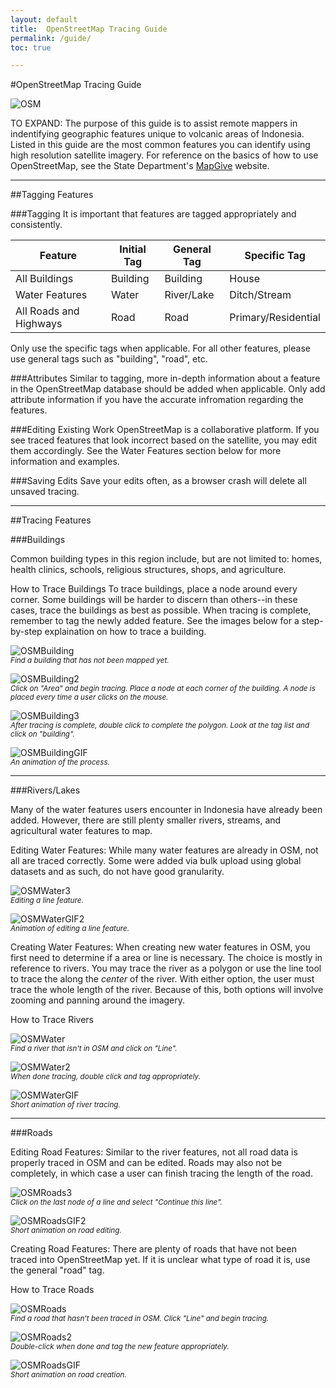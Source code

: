```yaml
---
layout: default
title:  OpenStreetMap Tracing Guide
permalink: /guide/
toc: true

---
```



#OpenStreetMap Tracing Guide

<!--<nav class="toc"></nav>-->

![OSM]({{site.url}}../images/guide/OSM2.png)

TO EXPAND: The purpose of this guide is to assist remote mappers in indentifying geographic features unique to volcanic areas of Indonesia. Listed in this guide are the most common features you can identify using high resolution satellite imagery. For reference on the basics of how to use OpenStreetMap, see the State Department's [MapGive](http://mapgive.state.gov/learn-to-map/) website.

-----

##Tagging Features

###Tagging
It is important that features are tagged appropriately and consistently. 

<table>
  <thead>
    <tr>
      <th>Feature</th>
      <th>Initial Tag</th>
      <th>General Tag</th>
      <th>Specific Tag</th>
    </tr>
  </thead>
  <tbody>
    <tr>
      <td>All Buildings</td>
      <td>Building</td>
      <td>Building</td>
      <td>House</td>
    </tr>
    <tr>
      <td>Water Features</td>
      <td>Water</td>
      <td>River/Lake</td>
      <td>Ditch/Stream</td>
    </tr>
    <tr>
      <td>All Roads and Highways</td>
      <td>Road</td>
      <td>Road</td>
      <td>Primary/Residential</td>
    </tr>
  </tbody>
</table>

Only use the specific tags when applicable. For all other features, please use general tags such as "building", "road", etc.

###Attributes
Similar to tagging, more in-depth information about a feature in the OpenStreetMap database should be added when applicable. Only add attribute information if you have the accurate infromation regarding the features.

###Editing Existing Work
OpenStreetMap is a collaborative platform. If you see traced features that look incorrect based on the satellite, you may edit them accordingly. See the Water Features section below for more information and examples.

###Saving Edits
Save your edits often, as a browser crash will delete all unsaved tracing.

----

##Tracing Features

###Buildings

Common building types in this region include, but are not limited to: homes, health clinics, schools, religious structures, shops, and agriculture.

How to Trace Buildings
To trace buildings, place a node around every corner. Some buildings will be harder to discern than others--in these cases, trace the buildings as best as possible. When tracing is complete, remember to tag the newly added feature. See the images below for a step-by-step explaination on how to trace a building.

![OSMBuilding]({{site.url}}../images/guide/building.png)
<br />
<sup><i>Find a building that has not been mapped yet.</i></sup>

![OSMBuilding2]({{site.url}}../images/guide/building2.png)
<br />
<sup><i>Click on "Area" and begin tracing. Place a node at each corner of the building. A node is placed every time a user clicks on the mouse.</i></sup>

![OSMBuilding3]({{site.url}}../images/guide/building3.png)
<br />
<sup><i>After tracing is complete, double click to complete the polygon. Look at the tag list and click on "building".</i></sup>

![OSMBuildingGIF]({{site.url}}../images/guide/buildingGIF.gif)
<br />
<sup><i>An animation of the process.</i></sup>

-----

###Rivers/Lakes

Many of the water features users encounter in Indonesia have already been added. However, there are still plenty smaller rivers, streams, and agricultural water features to map.

Editing Water Features:
While many water features are already in OSM, not all are traced correctly. Some were added via bulk upload using global datasets and as such, do not have good granularity.

![OSMWater3]({{site.url}}../images/guide/river4.png)
<br />
<sup><i>Editing a line feature.</i></sup>

![OSMWaterGIF2]({{site.url}}../images/guide/riverGIF.gif)
<br />
<sup><i>Animation of editing a line feature.</i></sup>

Creating Water Features:
When creating new water features in OSM, you first need to determine if a area or line is necessary. The choice is mostly in reference to rivers. You may trace the river as a polygon or use the line tool to trace the along the <i>center</i> of the river. With either option, the user must trace the whole length of the river. Because of this, both options will involve zooming and panning around the imagery.

How to Trace Rivers

![OSMWater]({{site.url}}../images/guide/river5.png)
<br />
<sup><i>Find a river that isn't in OSM and click on "Line".</i></sup>

![OSMWater2]({{site.url}}../images/guide/river6.png)
<br />
<sup><i>When done tracing, double click and tag appropriately.</i></sup>

![OSMWaterGIF]({{site.url}}../images/guide/river2GIF.gif)
<br />
<sup><i>Short animation of river tracing.</i></sup>

-----

###Roads

Editing Road Features:
Similar to the river features, not all road data is properly traced in OSM and can be edited. Roads may also not be completely, in which case a user can finish tracing the length of the road. 

![OSMRoads3]({{site.url}}../images/guide/road.png)
<br />
<sup><i>Click on the last node of a line and select "Continue this line".</i></sup>

![OSMRoadsGIF2]({{site.url}}../images/guide/roadGIF.gif)
<br />
<sup><i>Short animation on road editing.</i></sup>

Creating Road Features:
There are plenty of roads that have not been traced into OpenStreetMap yet. If it is unclear what type of road it is, use the general "road" tag.

How to Trace Roads

![OSMRoads]({{site.url}}../images/guide/road2.png)
<br />
<sup><i>Find a road that hasn't been traced in OSM. Click "Line" and begin tracing.</i></sup>

![OSMRoads2]({{site.url}}../images/guide/road3.png)
<br />
<sup><i>Double-click when done and tag the new feature appropriately.</i></sup>

![OSMRoadsGIF]({{site.url}}../images/guide/road2GIF.gif)
<br />
<sup><i>Short animation on road creation.</i></sup>
